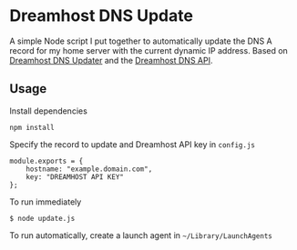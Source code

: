 # Dreamhost DNS Update

A simple Node script I put together to automatically update the DNS A record for my home server with the current dynamic IP address. Based on [Dreamhost DNS Updater](https://github.com/nfriedly/node-dreamhost-dns-updater) and the [Dreamhost DNS API](http://wiki.dreamhost.com/API/Dns_commands).

## Usage

Install dependencies

    npm install

Specify the record to update and Dreamhost API key in `config.js`

    module.exports = {
    	hostname: "example.domain.com",
    	key: "DREAMHOST API KEY"
    };

To run immediately

    $ node update.js

To run automatically, create a launch agent in `~/Library/LaunchAgents`
